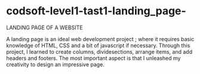 # codsoft-level1-tast1-landing_page-

LANDING PAGE OF A WEBSITE

A landing page is an ideal web development project ; where it requires basic knowledge of HTML, CSS and a bit of javascript if necessary. 
Through this project, I learned to create columns, dividesections, arrange items, and add headers and footers. 
The most important aspect is that I unleashed my creativity to design an impressive page. 

